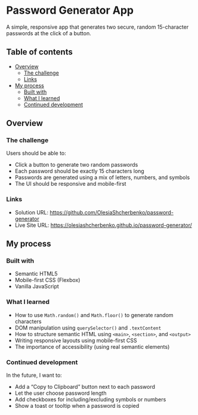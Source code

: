 # Password Generator App

A simple, responsive app that generates two secure, random 15-character
passwords at the click of a button.

## Table of contents

- [Overview](#overview)
  - [The challenge](#the-challenge)
  - [Links](#links)
- [My process](#my-process)
  - [Built with](#built-with)
  - [What I learned](#what-i-learned)
  - [Continued development](#continued-development)

## Overview

### The challenge

Users should be able to:

- Click a button to generate two random passwords
- Each password should be exactly 15 characters long
- Passwords are generated using a mix of letters, numbers, and symbols
- The UI should be responsive and mobile-first

### Links

- Solution URL: https://github.com/OlesiaShcherbenko/password-generator
- Live Site URL: https://olesiashcherbenko.github.io/password-generator/

## My process

### Built with

- Semantic HTML5
- Mobile-first CSS (Flexbox)
- Vanilla JavaScript

### What I learned

- How to use `Math.random()` and `Math.floor()` to generate random characters
- DOM manipulation using `querySelector()` and `.textContent`
- How to structure semantic HTML using `<main>`, `<section>`, and `<output>`
- Writing responsive layouts using mobile-first CSS
- The importance of accessibility (using real semantic elements)

### Continued development

In the future, I want to:

- Add a “Copy to Clipboard” button next to each password
- Let the user choose password length
- Add checkboxes for including/excluding symbols or numbers
- Show a toast or tooltip when a password is copied

